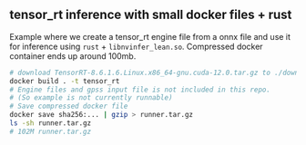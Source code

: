 tensor_rt inference with small docker files + rust
----

Example where we create a tensor_rt engine file from a onnx file and
use it for inference using `rust` + `libnvinfer_lean.so`. Compressed docker container
ends up around 100mb.

```bash
# download TensorRT-8.6.1.6.Linux.x86_64-gnu.cuda-12.0.tar.gz to ./downloads
docker build . -t tensor_rt
# Engine files and gpss input file is not included in this repo.
# (So example is not currently runnable)
# Save compressed docker file
docker save sha256:... | gzip > runner.tar.gz
ls -sh runner.tar.gz
# 102M runner.tar.gz
```
